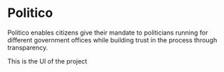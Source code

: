 # Politico
Politico enables citizens give their mandate to politicians running for different government offices while building trust in the process through transparency.

This is the UI of the project

